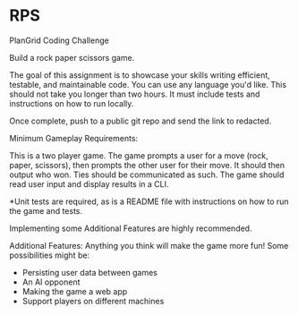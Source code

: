 # RPS
PlanGrid Coding Challenge

Build a rock paper scissors game.

The goal of this assignment is to showcase your skills writing efficient,
testable, and maintainable code. You can use any language you'd like. This
should not take you longer than two hours. It must include tests and
instructions on how to run locally.

Once complete, push to a public git repo and send the link to redacted.

Minimum Gameplay Requirements:

This is a two player game. The game prompts a user for a move (rock, paper,
scissors), then prompts the other user for their move. It should then output
who won. Ties should be communicated as such. The game should read user input
and display results in a CLI.

*Unit tests are required, as is a README file with instructions on how to run
the game and tests.

Implementing some Additional Features are highly recommended.

Additional Features:
Anything you think will make the game more fun! Some possibilities might be:

- Persisting user data between games
- An AI opponent
- Making the game a web app
- Support players on different machines


